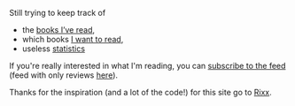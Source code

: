 Still trying to keep track of 

* the [books I’ve read](/reviews/), 
* which books [I want to read](/to-read/), 
* useless [statistics](/stats/)

If you're really interested in what I'm reading, you can [subscribe to the feed](/feed.atom) (feed with only reviews [here](/reviews.atom)).

Thanks for the inspiration (and a lot of the code!) for this site go to [Rixx](https://books.rixx.de). 
